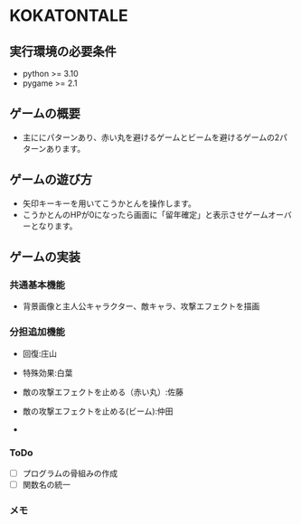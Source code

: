 # KOKATONTALE

## 実行環境の必要条件
* python >= 3.10
* pygame >= 2.1

## ゲームの概要
* 主ににパターンあり、赤い丸を避けるゲームとビームを避けるゲームの2パターンあります。


## ゲームの遊び方
* 矢印キーキーを用いてこうかとんを操作します。
* こうかとんのHPが0になったら画面に「留年確定」と表示させゲームオーバーとなります。

## ゲームの実装
### 共通基本機能
* 背景画像と主人公キャラクター、敵キャラ、攻撃エフェクトを描画

### 分担追加機能
* 回復:庄山
* 特殊効果:白葉

* 敵の攻撃エフェクトを止める（赤い丸）:佐藤

* 敵の攻撃エフェクトを止める(ビーム):仲田

*  

### ToDo
- [ ] プログラムの骨組みの作成
- [ ] 関数名の統一

### メモ

